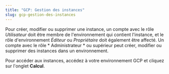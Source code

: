 ```yaml
---
title: "GCP: Gestion des instances"
slug: gcp-gestion-des-instances
---
```



Pour créer, modifier ou supprimer une instance, un compte avec le rôle *Utilisateur* doit être membre de l'environnement qui contient l'instance, et le rôle d'environnement *Éditeur* ou *Propriétaire* doit également être affecté. Un compte avec le rôle * Administrateur * ou supérieur peut créer, modifier ou supprimer des instances dans un environnement.

Pour accéder aux instances, accédez à votre environnement GCP et cliquez sur l'onglet **Calcul**.
